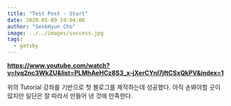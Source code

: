 ```yaml
---
title: "Test Post - Start"
date: 2020-05-09 19:04:00
author: "SeokHyun Cho"
image: ../../images/success.jpg
tags:
  - gatsby
---
```


**<https://www.youtube.com/watch?v=lvq2nc3WkZU&list=PLMhAeHCz8S3_x-jXerCYnl7jftCSxQkPV&index=1>**

위의 Tutorial 강좌를 기반으로 첫 블로그를 제작하는데 성공했다. 아직 손봐야할 곳이 많지만 일단은 잘 따라서 만들어 낸 것에 만족한다.

